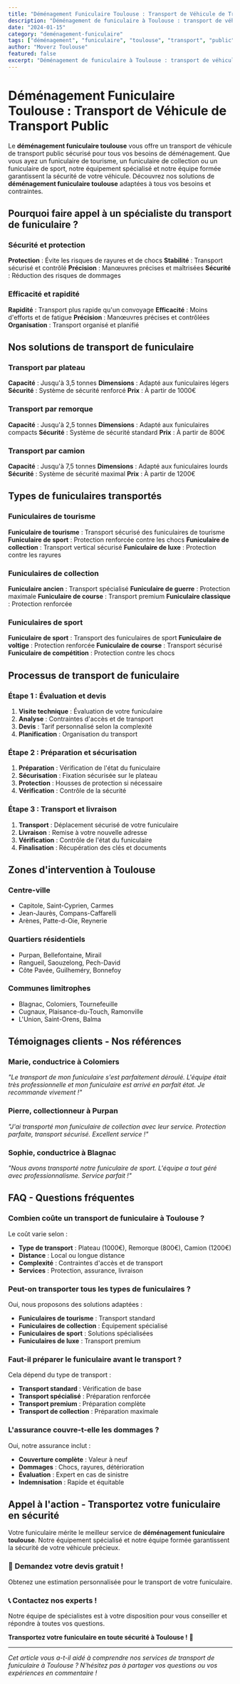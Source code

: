 ```yaml
---
title: "Déménagement Funiculaire Toulouse : Transport de Véhicule de Transport Public"
description: "Déménagement de funiculaire à Toulouse : transport de véhicule de transport public. Équipement spécialisé, équipe formée, assurance complète. Devis gratuit."
date: "2024-01-15"
category: "deménagement-funiculaire"
tags: ["déménagement", "funiculaire", "toulouse", "transport", "public"]
author: "Moverz Toulouse"
featured: false
excerpt: "Déménagement de funiculaire à Toulouse : transport de véhicule de transport public. Équipement spécialisé, équipe formée, assurance complète."
---
```


# Déménagement Funiculaire Toulouse : Transport de Véhicule de Transport Public

Le **déménagement funiculaire toulouse** vous offre un transport de véhicule de transport public sécurisé pour tous vos besoins de déménagement. Que vous ayez un funiculaire de tourisme, un funiculaire de collection ou un funiculaire de sport, notre équipement spécialisé et notre équipe formée garantissent la sécurité de votre véhicule. Découvrez nos solutions de **déménagement funiculaire toulouse** adaptées à tous vos besoins et contraintes.

## Pourquoi faire appel à un spécialiste du transport de funiculaire ?

### Sécurité et protection

**Protection** : Évite les risques de rayures et de chocs
**Stabilité** : Transport sécurisé et contrôlé
**Précision** : Manœuvres précises et maîtrisées
**Sécurité** : Réduction des risques de dommages

### Efficacité et rapidité

**Rapidité** : Transport plus rapide qu'un convoyage
**Efficacité** : Moins d'efforts et de fatigue
**Précision** : Manœuvres précises et contrôlées
**Organisation** : Transport organisé et planifié

## Nos solutions de transport de funiculaire

### Transport par plateau

**Capacité** : Jusqu'à 3,5 tonnes
**Dimensions** : Adapté aux funiculaires légers
**Sécurité** : Système de sécurité renforcé
**Prix** : À partir de 1000€

### Transport par remorque

**Capacité** : Jusqu'à 2,5 tonnes
**Dimensions** : Adapté aux funiculaires compacts
**Sécurité** : Système de sécurité standard
**Prix** : À partir de 800€

### Transport par camion

**Capacité** : Jusqu'à 7,5 tonnes
**Dimensions** : Adapté aux funiculaires lourds
**Sécurité** : Système de sécurité maximal
**Prix** : À partir de 1200€

## Types de funiculaires transportés

### Funiculaires de tourisme

**Funiculaire de tourisme** : Transport sécurisé des funiculaires de tourisme
**Funiculaire de sport** : Protection renforcée contre les chocs
**Funiculaire de collection** : Transport vertical sécurisé
**Funiculaire de luxe** : Protection contre les rayures

### Funiculaires de collection

**Funiculaire ancien** : Transport spécialisé
**Funiculaire de guerre** : Protection maximale
**Funiculaire de course** : Transport premium
**Funiculaire classique** : Protection renforcée

### Funiculaires de sport

**Funiculaire de sport** : Transport des funiculaires de sport
**Funiculaire de voltige** : Protection renforcée
**Funiculaire de course** : Transport sécurisé
**Funiculaire de compétition** : Protection contre les chocs

## Processus de transport de funiculaire

### Étape 1 : Évaluation et devis

1. **Visite technique** : Évaluation de votre funiculaire
2. **Analyse** : Contraintes d'accès et de transport
3. **Devis** : Tarif personnalisé selon la complexité
4. **Planification** : Organisation du transport

### Étape 2 : Préparation et sécurisation

1. **Préparation** : Vérification de l'état du funiculaire
2. **Sécurisation** : Fixation sécurisée sur le plateau
3. **Protection** : Housses de protection si nécessaire
4. **Vérification** : Contrôle de la sécurité

### Étape 3 : Transport et livraison

1. **Transport** : Déplacement sécurisé de votre funiculaire
2. **Livraison** : Remise à votre nouvelle adresse
3. **Vérification** : Contrôle de l'état du funiculaire
4. **Finalisation** : Récupération des clés et documents

## Zones d'intervention à Toulouse

### Centre-ville
- Capitole, Saint-Cyprien, Carmes
- Jean-Jaurès, Compans-Caffarelli
- Arènes, Patte-d-Oie, Reynerie

### Quartiers résidentiels
- Purpan, Bellefontaine, Mirail
- Rangueil, Saouzelong, Pech-David
- Côte Pavée, Guilheméry, Bonnefoy

### Communes limitrophes
- Blagnac, Colomiers, Tournefeuille
- Cugnaux, Plaisance-du-Touch, Ramonville
- L'Union, Saint-Orens, Balma

## Témoignages clients - Nos références

### Marie, conductrice à Colomiers
*"Le transport de mon funiculaire s'est parfaitement déroulé. L'équipe était très professionnelle et mon funiculaire est arrivé en parfait état. Je recommande vivement !"*

### Pierre, collectionneur à Purpan
*"J'ai transporté mon funiculaire de collection avec leur service. Protection parfaite, transport sécurisé. Excellent service !"*

### Sophie, conductrice à Blagnac
*"Nous avons transporté notre funiculaire de sport. L'équipe a tout géré avec professionnalisme. Service parfait !"*

## FAQ - Questions fréquentes

### Combien coûte un transport de funiculaire à Toulouse ?

Le coût varie selon :
- **Type de transport** : Plateau (1000€), Remorque (800€), Camion (1200€)
- **Distance** : Local ou longue distance
- **Complexité** : Contraintes d'accès et de transport
- **Services** : Protection, assurance, livraison

### Peut-on transporter tous les types de funiculaires ?

Oui, nous proposons des solutions adaptées :
- **Funiculaires de tourisme** : Transport standard
- **Funiculaires de collection** : Équipement spécialisé
- **Funiculaires de sport** : Solutions spécialisées
- **Funiculaires de luxe** : Transport premium

### Faut-il préparer le funiculaire avant le transport ?

Cela dépend du type de transport :
- **Transport standard** : Vérification de base
- **Transport spécialisé** : Préparation renforcée
- **Transport premium** : Préparation complète
- **Transport de collection** : Préparation maximale

### L'assurance couvre-t-elle les dommages ?

Oui, notre assurance inclut :
- **Couverture complète** : Valeur à neuf
- **Dommages** : Chocs, rayures, détérioration
- **Évaluation** : Expert en cas de sinistre
- **Indemnisation** : Rapide et équitable

## Appel à l'action - Transportez votre funiculaire en sécurité

Votre funiculaire mérite le meilleur service de **déménagement funiculaire toulouse**. Notre équipement spécialisé et notre équipe formée garantissent la sécurité de votre véhicule précieux.

### 🚠 **Demandez votre devis gratuit !**

Obtenez une estimation personnalisée pour le transport de votre funiculaire.

### 📞 **Contactez nos experts !**

Notre équipe de spécialistes est à votre disposition pour vous conseiller et répondre à toutes vos questions.

**Transportez votre funiculaire en toute sécurité à Toulouse !** 🚚

---

*Cet article vous a-t-il aidé à comprendre nos services de transport de funiculaire à Toulouse ? N'hésitez pas à partager vos questions ou vos expériences en commentaire !*
